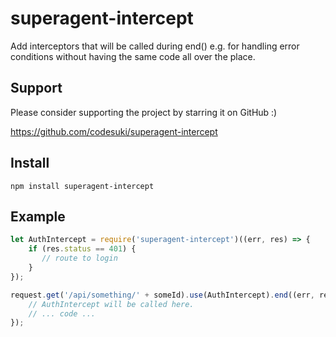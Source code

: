 # superagent-intercept
Add interceptors that will be called during end() e.g. for handling error conditions without having the same code all over the place.

## Support
Please consider supporting the project by starring it on GitHub :)

https://github.com/codesuki/superagent-intercept

## Install
```
npm install superagent-intercept
```

## Example
```javascript
let AuthIntercept = require('superagent-intercept')((err, res) => {
	if (res.status == 401) {
	   // route to login
	}
});

request.get('/api/something/' + someId).use(AuthIntercept).end((err, res) {
	// AuthIntercept will be called here.
	// ... code ...
});
```
